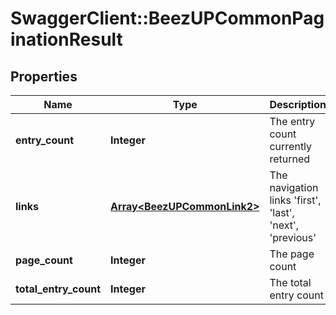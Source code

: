 # SwaggerClient::BeezUPCommonPaginationResult

## Properties
Name | Type | Description | Notes
------------ | ------------- | ------------- | -------------
**entry_count** | **Integer** | The entry count currently returned | [optional] 
**links** | [**Array&lt;BeezUPCommonLink2&gt;**](BeezUPCommonLink2.md) | The navigation links &#39;first&#39;, &#39;last&#39;, &#39;next&#39;, &#39;previous&#39; | [optional] 
**page_count** | **Integer** | The page count | [optional] 
**total_entry_count** | **Integer** | The total entry count | [optional] 


